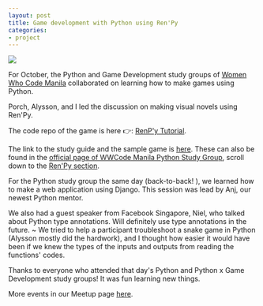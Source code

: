 ```yaml
---
layout: post
title: Game development with Python using Ren'Py
categories:
- project
---
```


<img src= "{{ site.url }}/assets/images/renpy-aling-nena.png"/>

For October, the Python and Game Development study groups of [Women Who Code Manila](https://www.womenwhocode.com/manila) collaborated on learning how to make games using Python.

Porch, Alysson, and I led the discussion on making visual novels using Ren'Py. 

The code repo of the game is here 👉: [RenP'y Tutorial](https://github.com/maryletteroa/renpy-tutorial).

The link to the study guide and the sample game is [here](https://github.com/maryletteroa/renpy-tutorial). These can also be found in the [official page of WWCode Manila Python Study Group](https://wwcodemanila.github.io/WWCodeManila-Python/#), scroll down to the [Ren'Py section](https://wwcodemanila.github.io/WWCodeManila-Python/#/ren'py/introduction). 

For the Python study group the same day (back-to-back! ), we learned how to make a web application using Django. This session was lead by Anj, our newest Python mentor. 

We also had a guest speaker from Facebook Singapore, Niel, who talked about Python type annotations. Will definitely use type annotations in the future. ~ We tried to help a participant troubleshoot a snake game in Python (Alysson mostly did the hardwork), and I thought how easier it would have been if we knew the types of the inputs and outputs from reading the functions' codes. 

Thanks to everyone who attended that day's Python and Python x Game Development study groups! It was fun learning new things.

More events in our Meetup page [here](https://www.meetup.com/Women-Who-Code-Manila/).